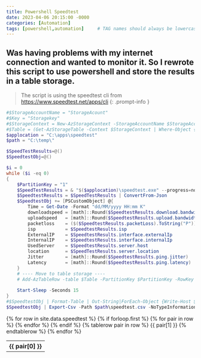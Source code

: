 ```yaml
---
title: Powershell Speedtest
date: 2023-04-06 20:15:00 -0000
categories: [Automation]
tags: [powershell,automation]     # TAG names should always be lowercase
---
```

## Was having problems with my internet connection and wanted to monitor it. So I rewrote this script to use powershell and store the results in a table storage.

> The script is using the speedtest cli from https://www.speedtest.net/apps/cli
{: .prompt-info }

```powershell
#$StorageAccountName = "StorageAcount"
#$Key = "Storagekey"
#$StorageContext = New-AzStorageContext -StorageAccountName $StorageAccountName -StorageAccountKey $Key
#$Table = (Get-AzStorageTable -Context $StorageContext | Where-Object {$_.name -eq "Speedtest"}).CloudTable
$applocation = "C:\apps\speedtest"
$path = "C:\temp\"

$SpeedTestResults=@()
$SpeedtestObj=@()

$i = 0
while ($i -eq 0)
{
    $PartitionKey = "1"
    $SpeedTestResults = & "$($applocation)\speedtest.exe" --progress=no --format=json
    $SpeedtestResults = $SpeedTestResults | ConvertFrom-Json
    $SpeedtestObj += [PSCustomObject] @{
        Time = Get-Date -Format "dd/MM/yyyy HH:mm K"
        downloadspeed = [math]::Round($SpeedtestResults.download.bandwidth / 1000000 * 8, 2)
        uploadspeed   = [math]::Round($SpeedtestResults.upload.bandwidth / 1000000 * 8, 2)
        packetloss    = ($($SpeedtestResults.packetLoss).ToString("P"))
        isp           = $SpeedtestResults.isp
        ExternalIP    = $SpeedtestResults.interface.externalIp
        InternalIP    = $SpeedtestResults.interface.internalIp
        UsedServer    = $SpeedtestResults.server.host
        location      = $SpeedTestResults.server.location
        Jitter        = [math]::Round($SpeedtestResults.ping.jitter)
        Latency       = [math]::Round($SpeedtestResults.ping.latency)       
    }
    # ---- Move to table storage ----
    # Add-AzTableRow -table $Table -PartitionKey $PartitionKey -RowKey (Get-Date).Ticks -property $SpeedtestObj
   
    Start-Sleep -Seconds 15
}
#$SpeedtestObj | Format-Table | Out-String|ForEach-Object {Write-Host $_}
$SpeedtestObj | Export-Csv -Path $path\speedtest.csv -NoTypeInformation
```

<table>
  {% for row in site.data.speedtest %}
    {% if forloop.first %}
    <tr>
      {% for pair in row %}
        <th>{{ pair[0] }}</th>
      {% endfor %}
    </tr>
    {% endif %}
    {% tablerow pair in row %}
      {{ pair[1] }}
    {% endtablerow %}
  {% endfor %}
</table>
